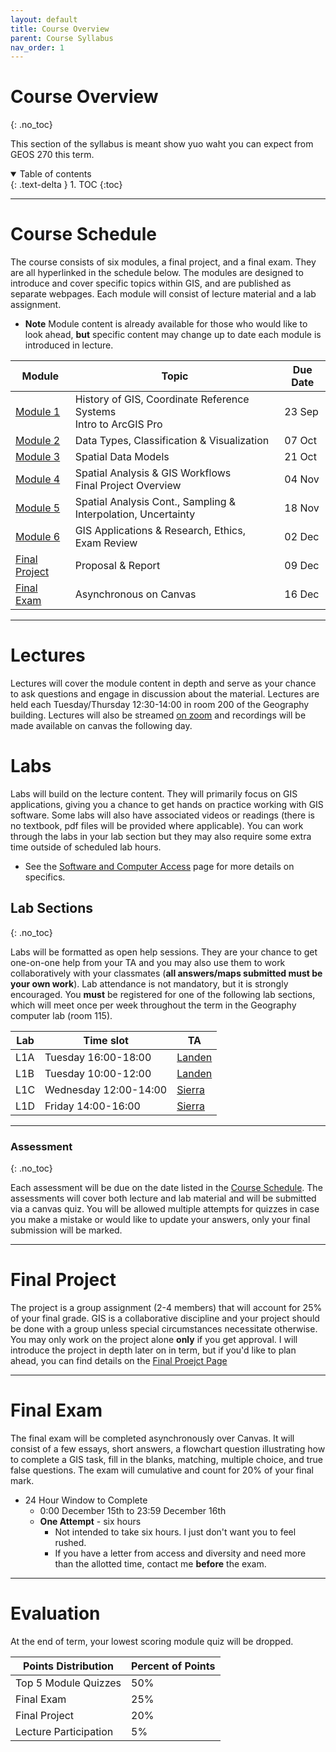 ```yaml
---
layout: default
title: Course Overview
parent: Course Syllabus
nav_order: 1
---
```


# Course Overview
{: .no_toc}

This section of the syllabus is meant show yuo waht you can expect from GEOS 270 this term.


<details open markdown="block">
  <summary>
    Table of contents
  </summary>
  {: .text-delta }
1. TOC
{:toc}
</details>

---

# Course Schedule

The course consists of six modules, a final project, and a final exam.  They are all hyperlinked in the schedule below.  The modules are designed to introduce and cover specific topics within GIS, and are published as separate webpages.  Each module will consist of lecture material and a lab assignment.

* **Note** Module content is already available for those who would like to look ahead, **but** specific content may change up to date each module is introduced in lecture.

|                         Module                         |                                Topic                                |Due Date|
|--------------------------------------------------------|---------------------------------------------------------------------|--------|
|[Module 1](https://geos270.github.io/Module1/)          |History of GIS, Coordinate Reference Systems <br> Intro to ArcGIS Pro|23 Sep  |
|[Module 2](https://geos270.github.io/Module2/)          |Data Types, Classification & Visualization                           |07 Oct  |
|[Module 3](https://geos270.github.io/Module3/)          |Spatial Data Models                                                  |21 Oct  |
|[Module 4](https://geos270.github.io/Module4/)          |Spatial Analysis & GIS Workflows <br> Final Project Overview         |04 Nov  |
|[Module 5](https://geos270.github.io/Module5/)          |Spatial Analysis Cont., Sampling & Interpolation, Uncertainty        |18 Nov  |
|[Module 6](https://geos270.github.io/Module6/)          |GIS Applications & Research, Ethics,<br> Exam Review                 |02 Dec  |
|[Final Project](https://geos270.github.io/FinalProject/)|Proposal & Report                                                    |09 Dec  |
|[Final Exam](Overview.md/#final-exam)              |Asynchronous on Canvas                                               |16 Dec  |


---

# Lectures

Lectures will cover the module content in depth and serve as your chance to ask questions and engage in discussion about the material.  Lectures are held each Tuesday/Thursday 12:30-14:00 in room 200 of the Geography building.  Lectures will also be streamed [on zoom](https://ubc.zoom.us/j/68713181849?pwd=SThIWUkvVTVtbkpwME11c1NDYlFVZz09) and recordings will be made available on canvas the following day.


# Labs

Labs will build on the lecture content.  They will primarily focus on GIS applications, giving you a chance to get hands on practice working with GIS software.  Some labs will also have associated videos or readings (there is no textbook, pdf files will be provided where applicable).  You can work through the labs in your lab section but they may also require some extra time outside of scheduled lab hours.

* See the [Software and Computer Access](/Labs.md) page for more details on specifics. 


## Lab Sections
{: .no_toc}

Labs will be formatted as open help sessions.  They are your chance to get one-on-one help from your TA and you may also use them to work collaboratively with your classmates (**all answers/maps submitted must be your own work**).  Lab attendance is not mandatory, but it is strongly encouraged.  You **must** be registered for one of the following lab sections, which will meet once per week throughout the term in the Geography computer lab (room 115).

|Lab |   Time slot            |  TA  |
|----|------------------------|------|
|L1A |Tuesday 16:00-18:00     |[Landen](/#landen-matechuk)|
|L1B |Tuesday 10:00-12:00     |[Landen](/#landen-matechuk)|
|L1C |Wednesday 12:00-14:00   |[Sierra](/#sierra-collins)|
|L1D |Friday 14:00-16:00      |[Sierra](/#sierra-collins)|

---

### Assessment
{: .no_toc}

Each assessment will be due on the date listed in the [Course Schedule](#course-schedule).  The assessments will cover both lecture and lab material and will be submitted via a canvas quiz. You will be allowed multiple attempts for quizzes in case you make a mistake or would like to update your answers, only your final submission will be marked.

---

# Final Project

The project is a group assignment (2-4 members) that will account for 25% of your final grade.  GIS is a collaborative discipline and your project should be done with a group unless special circumstances necessitate otherwise.  You may only work on the project alone **only** if you get approval.  I will introduce the project in depth later on in term, but if you'd like to plan ahead, you can find details on the [Final Proejct Page](https://geos270.github.io/FinalProject/) 

---

# Final Exam

The final exam will be completed asynchronously over Canvas. It will consist of a few essays, short answers, a flowchart question illustrating how to complete a GIS task, fill in the blanks, matching, multiple choice, and true false questions.  The exam will cumulative and count for 20% of your final mark.

* 24 Hour Window to Complete
  * 0:00 December 15th to 23:59 December 16th
  * **One Attempt** - six hours
    * Not intended to take six hours.  I just don't want you to feel rushed.
    * If you have a letter from access and diversity and need more than the allotted time, contact me **before** the exam.

---

# Evaluation

At the end of term, your lowest scoring module quiz will be dropped.

| Points Distribution   | Percent of Points |
|-----------------------|-------------------|
| Top 5 Module Quizzes  | 50%               |
| Final Exam            | 25%               |
| Final Project         | 20%               |
| Lecture Participation | 5%                |